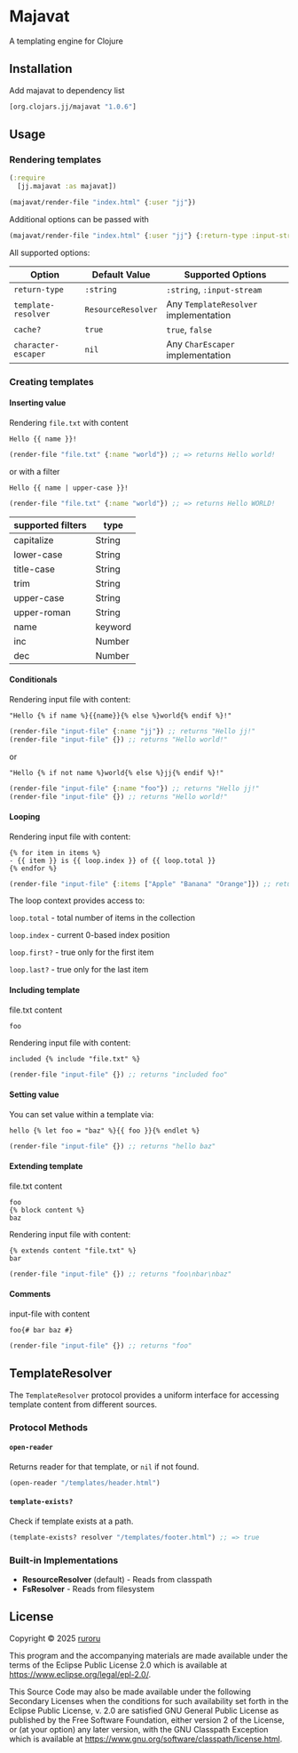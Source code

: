 # Majavat

A templating engine for Clojure

## Installation

Add majavat to dependency list

```clojure
[org.clojars.jj/majavat "1.0.6"]
```

## Usage

### Rendering templates

```clojure
(:require
  [jj.majavat :as majavat])

(majavat/render-file "index.html" {:user "jj"})
```

Additional options can be passed with

```clojure
(majavat/render-file "index.html" {:user "jj"} {:return-type :input-stream})
```

All supported options:

| Option              | Default Value      | Supported Options                     |
|---------------------|--------------------|---------------------------------------|
| `return-type`       | `:string`          | `:string`, `:input-stream`            |
| `template-resolver` | `ResourceResolver` | Any `TemplateResolver` implementation |
| `cache?`            | `true`             | `true`, `false`                       |
| `character-escaper` | `nil`              | Any `CharEscaper` implementation      |

### Creating templates

#### Inserting value

Rendering `file.txt` with content

```
Hello {{ name }}!
```

```clojure
(render-file "file.txt" {:name "world"}) ;; => returns Hello world!
```

or with a filter

```
Hello {{ name | upper-case }}!
```

```clojure
(render-file "file.txt" {:name "world"}) ;; => returns Hello WORLD!
```

| supported filters | type    |
|-------------------|---------|
| capitalize        | String  |
| lower-case        | String  |
| title-case        | String  |
| trim              | String  |
| upper-case        | String  |
| upper-roman       | String  |
| name              | keyword |
| inc               | Number  |
| dec               | Number  |

#### Conditionals

Rendering input file with content:

```
"Hello {% if name %}{{name}}{% else %}world{% endif %}!"
```

```clojure
(render-file "input-file" {:name "jj"}) ;; returns "Hello jj!"
(render-file "input-file" {}) ;; returns "Hello world!"
```

or

```
"Hello {% if not name %}world{% else %}jj{% endif %}!"
```

```clojure
(render-file "input-file" {:name "foo"}) ;; returns "Hello jj!"
(render-file "input-file" {}) ;; returns "Hello world!"
```

#### Looping

Rendering input file with content:

```
{% for item in items %}
- {{ item }} is {{ loop.index }} of {{ loop.total }}
{% endfor %}
```

```clojure
(render-file "input-file" {:items ["Apple" "Banana" "Orange"]}) ;; returns "- Apple is 0 of 3\n- Banana is 1 of 3\n- Orange is 2 of 3"
```

The loop context provides access to:

`loop.total` - total number of items in the collection

`loop.index` - current 0-based index position

`loop.first?` - true only for the first item

`loop.last?` - true only for the last item

#### Including template

file.txt content

```
foo
```

Rendering input file with content:

```
included {% include "file.txt" %}
```

```clojure
(render-file "input-file" {}) ;; returns "included foo"
```

#### Setting value

You can set value within a template via:

```
hello {% let foo = "baz" %}{{ foo }}{% endlet %}
```

```clojure
(render-file "input-file" {}) ;; returns "hello baz"
```

#### Extending template

file.txt content

```
foo
{% block content %}
baz
```

Rendering input file with content:

```
{% extends content "file.txt" %}
bar
```

```clojure
(render-file "input-file" {}) ;; returns "foo\nbar\nbaz"
```

#### Comments

input-file with content
```
foo{# bar baz #}
```

```clojure
(render-file "input-file" {}) ;; returns "foo"
```


## TemplateResolver

The `TemplateResolver` protocol provides a uniform interface for accessing template content from different sources.

### Protocol Methods

#### `open-reader`

Returns reader for that template, or `nil` if not found.

```clojure
(open-reader "/templates/header.html")
```

#### `template-exists?`

Check if template exists at a path.

```clojure
(template-exists? resolver "/templates/footer.html") ;; => true
```

### Built-in Implementations

- **ResourceResolver** (default) - Reads from classpath
- **FsResolver** - Reads from filesystem

## License

Copyright © 2025 [ruroru](https://github.com/ruroru)

This program and the accompanying materials are made available under the
terms of the Eclipse Public License 2.0 which is available at
https://www.eclipse.org/legal/epl-2.0/.

This Source Code may also be made available under the following Secondary
Licenses when the conditions for such availability set forth in the Eclipse
Public License, v. 2.0 are satisfied GNU General Public License as published by
the Free Software Foundation, either version 2 of the License, or (at your
option) any later version, with the GNU Classpath Exception which is available
at https://www.gnu.org/software/classpath/license.html.
